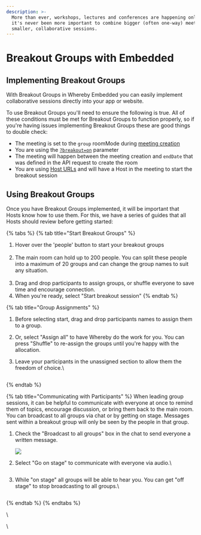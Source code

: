 ```yaml
---
description: >-
  More than ever, workshops, lectures and conferences are happening online. So
  it's never been more important to combine bigger (often one-way) meetings with
  smaller, collaborative sessions.
---
```


# Breakout Groups with Embedded

## Implementing Breakout Groups

With Breakout Groups in Whereby Embedded you can easily implement collaborative sessions directly into your app or website.

To use Breakout Groups you'll need to ensure the following is true. All of these conditions must be met for Breakout Groups to function properly, so if you're having issues implementing Breakout Groups these are good things to double check:

* The meeting is set to the `group` roomMode during [meeting creation](../whereby-rest-api-reference/#create-meeting)&#x20;
* You are using the [`?breakout=on`](using-url-parameters.md#breakout-less-than-on-or-off-greater-than) parameter
* The meeting will happen between the meeting creation and `endDate` that was defined in the API request to create the room
* You are using [Host URLs](../user-roles-and-privileges.md) and will have a Host in the meeting to start the breakout session

## Using Breakout Groups

Once you have Breakout Groups implemented, it will be important that Hosts know how to use them. For this, we have a series of guides that all Hosts should review before getting started:

{% tabs %}
{% tab title="Start Breakout Groups" %}
1. Hover over the 'people' button to start your breakout groups\
   <img src="../.gitbook/assets/BreakOut Groups start.png" alt="" data-size="original">
2. The main room can hold up to 200 people. You can split these people into a maximum of 20 groups and can change the group names to suit any situation.\
   <img src="../.gitbook/assets/Screenshot 2023-04-14 at 2.03.06 PM.png" alt="" data-size="original">
3. Drag and drop participants to assign groups, or shuffle everyone to save time and encourage connection.
4. When you're ready, select "Start breakout session"
{% endtab %}

{% tab title="Group Assignments" %}
1. Before selecting start, drag and drop participants names to assign them to a group.
2. Or, select "Assign all" to have Whereby do the work for you. You can press "Shuffle" to re-assign the groups until you're happy with the allocation.
3.  Leave your participants in the unassigned section to allow them the freedom of choice.\


    <figure><img src="../.gitbook/assets/file-4VezVUDlFq.gif" alt=""><figcaption></figcaption></figure>
{% endtab %}

{% tab title="Communicating with Participants" %}
When leading group sessions, it can be helpful to communicate with everyone at once to remind them of topics, encourage discussion, or bring them back to the main room. You can broadcast to all groups via chat or by getting on stage. Messages sent within a breakout group will only be seen by the people in that group.

1.  Check the "Broadcast to all groups" box in the chat to send everyone a written message.

    ![](../.gitbook/assets/file-qnSyU1TEKF.png)
2.  Select "Go on stage" to communicate with everyone via audio.\


    <figure><img src="../.gitbook/assets/file-Ze9qbAh00B.png" alt=""><figcaption></figcaption></figure>
3.  While "on stage" all groups will be able to hear you. You can get "off stage" to stop broadcasting to all groups.\


    <figure><img src="../.gitbook/assets/file-JdkbZMehFm.png" alt=""><figcaption></figcaption></figure>


{% endtab %}
{% endtabs %}

\




\
